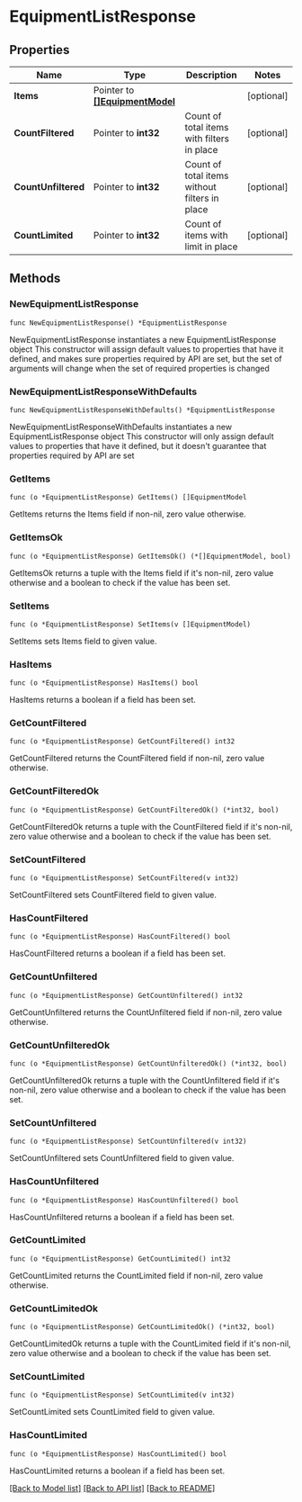 # EquipmentListResponse

## Properties

Name | Type | Description | Notes
------------ | ------------- | ------------- | -------------
**Items** | Pointer to [**[]EquipmentModel**](EquipmentModel.md) |  | [optional] 
**CountFiltered** | Pointer to **int32** | Count of total items with filters in place | [optional] 
**CountUnfiltered** | Pointer to **int32** | Count of total items without filters in place | [optional] 
**CountLimited** | Pointer to **int32** | Count of items with limit in place | [optional] 

## Methods

### NewEquipmentListResponse

`func NewEquipmentListResponse() *EquipmentListResponse`

NewEquipmentListResponse instantiates a new EquipmentListResponse object
This constructor will assign default values to properties that have it defined,
and makes sure properties required by API are set, but the set of arguments
will change when the set of required properties is changed

### NewEquipmentListResponseWithDefaults

`func NewEquipmentListResponseWithDefaults() *EquipmentListResponse`

NewEquipmentListResponseWithDefaults instantiates a new EquipmentListResponse object
This constructor will only assign default values to properties that have it defined,
but it doesn't guarantee that properties required by API are set

### GetItems

`func (o *EquipmentListResponse) GetItems() []EquipmentModel`

GetItems returns the Items field if non-nil, zero value otherwise.

### GetItemsOk

`func (o *EquipmentListResponse) GetItemsOk() (*[]EquipmentModel, bool)`

GetItemsOk returns a tuple with the Items field if it's non-nil, zero value otherwise
and a boolean to check if the value has been set.

### SetItems

`func (o *EquipmentListResponse) SetItems(v []EquipmentModel)`

SetItems sets Items field to given value.

### HasItems

`func (o *EquipmentListResponse) HasItems() bool`

HasItems returns a boolean if a field has been set.

### GetCountFiltered

`func (o *EquipmentListResponse) GetCountFiltered() int32`

GetCountFiltered returns the CountFiltered field if non-nil, zero value otherwise.

### GetCountFilteredOk

`func (o *EquipmentListResponse) GetCountFilteredOk() (*int32, bool)`

GetCountFilteredOk returns a tuple with the CountFiltered field if it's non-nil, zero value otherwise
and a boolean to check if the value has been set.

### SetCountFiltered

`func (o *EquipmentListResponse) SetCountFiltered(v int32)`

SetCountFiltered sets CountFiltered field to given value.

### HasCountFiltered

`func (o *EquipmentListResponse) HasCountFiltered() bool`

HasCountFiltered returns a boolean if a field has been set.

### GetCountUnfiltered

`func (o *EquipmentListResponse) GetCountUnfiltered() int32`

GetCountUnfiltered returns the CountUnfiltered field if non-nil, zero value otherwise.

### GetCountUnfilteredOk

`func (o *EquipmentListResponse) GetCountUnfilteredOk() (*int32, bool)`

GetCountUnfilteredOk returns a tuple with the CountUnfiltered field if it's non-nil, zero value otherwise
and a boolean to check if the value has been set.

### SetCountUnfiltered

`func (o *EquipmentListResponse) SetCountUnfiltered(v int32)`

SetCountUnfiltered sets CountUnfiltered field to given value.

### HasCountUnfiltered

`func (o *EquipmentListResponse) HasCountUnfiltered() bool`

HasCountUnfiltered returns a boolean if a field has been set.

### GetCountLimited

`func (o *EquipmentListResponse) GetCountLimited() int32`

GetCountLimited returns the CountLimited field if non-nil, zero value otherwise.

### GetCountLimitedOk

`func (o *EquipmentListResponse) GetCountLimitedOk() (*int32, bool)`

GetCountLimitedOk returns a tuple with the CountLimited field if it's non-nil, zero value otherwise
and a boolean to check if the value has been set.

### SetCountLimited

`func (o *EquipmentListResponse) SetCountLimited(v int32)`

SetCountLimited sets CountLimited field to given value.

### HasCountLimited

`func (o *EquipmentListResponse) HasCountLimited() bool`

HasCountLimited returns a boolean if a field has been set.


[[Back to Model list]](../README.md#documentation-for-models) [[Back to API list]](../README.md#documentation-for-api-endpoints) [[Back to README]](../README.md)


